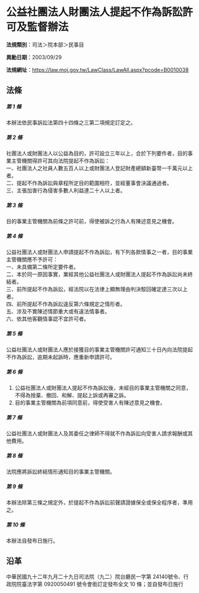 # 公益社團法人財團法人提起不作為訴訟許可及監督辦法




**法規類別**：司法＞院本部＞民事目

**異動日期**：2003/09/29  

**法規網址**：https://law.moj.gov.tw/LawClass/LawAll.aspx?pcode=B0010038



## 法條
##### 第 1 條
本辦法依民事訴訟法第四十四條之三第二項規定訂定之。

##### 第 2 條
社團法人或財團法人以公益為目的，許可設立三年以上，合於下列要件者，目的事業主管機關得許可其向法院提起不作為訴訟：  
一、社團法人之社員人數五百人以上或財團法人登記財產總額新臺幣一千萬元以上者。  
二、提起不作為訴訟與章程所定目的範圍相符，並經董事會決議通過者。  
三、主張加害行為侵害多數人利益達二十人以上者。

##### 第 3 條
目的事業主管機關為前條之許可前，得使被訴之行為人有陳述意見之機會。

##### 第 4 條
公益社團法人或財團法人申請提起不作為訴訟，有下列各款情事之一者，目的事業主管機關應不予許可：  
一、未具備第二條所定要件者。  
二、本於同一原因事實，業經其他公益社團法人或財團法人提起不作為訴訟尚未終結者。  
三、前所提起不作為訴訟，經法院以在法律上顯無理由判決駁回確定達三次以上者。  
四、前所提起不作為訴訟違反第六條規定之情形者。  
五、涉及不實陳述情節重大或有違法情事者。  
六、依其他客觀情事認不宜許可者。

##### 第 5 條
公益社團法人或財團法人應於接獲目的事業主管機關許可通知三十日內向法院提起不作為訴訟，逾期未起訴時，應重新申請許可。

##### 第 6 條
1. 公益社團法人或財團法人提起不作為訴訟後，未經目的事業主管機關之同意，不得為捨棄、撤回、和解、提起上訴或再審之訴。
1. 目的事業主管機關為前項同意前，得使受害人有陳述意見之機會。

##### 第 7 條
公益社團法人或財團法人及其委任之律師不得就不作為訴訟向受害人請求報酬或其他費用。

##### 第 8 條
法院應將訴訟終結情形通知目的事業主管機關。

##### 第 9 條
本辦法除第三條之規定外，於提起不作為訴訟前聲請證據保全或保全程序者，準用之。

##### 第 10 條
本辦法自發布日施行。

## 沿革
中華民國九十二年九月二十九日司法院（九二）院台廳民一字第 24140號令、行政院院臺法字第 0920050491 號令會銜訂定發布全文 10 條；並自發布日施行
